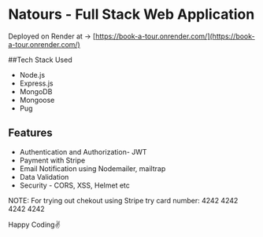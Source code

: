 # Natours - Full Stack Web Application

Deployed on Render at -> [https://book-a-tour.onrender.com/](https://book-a-tour.onrender.com/)

##Tech Stack Used

- Node.js
- Express.js
- MongoDB
- Mongoose
- Pug

## Features

- Authentication and Authorization- JWT
- Payment with Stripe
- Email Notification using Nodemailer, mailtrap
- Data Validation
- Security - CORS, XSS, Helmet etc

NOTE: For trying out chekout using Stripe try card number: 4242 4242 4242 4242

Happy Coding✌️
